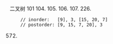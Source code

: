 二叉树
101
104.
105.
106.
107.
226.

        // inorder:   [9], 3, [15, 20, 7]
        // postorder: [9, 15, 7, 20], 3

572.